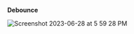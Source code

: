 **Debounce**

![Screenshot 2023-06-28 at 5 59 28 PM](https://github.com/moni97/jsProblems/assets/25766765/77f8c3f3-3865-441e-b547-c2acecc76b18)
